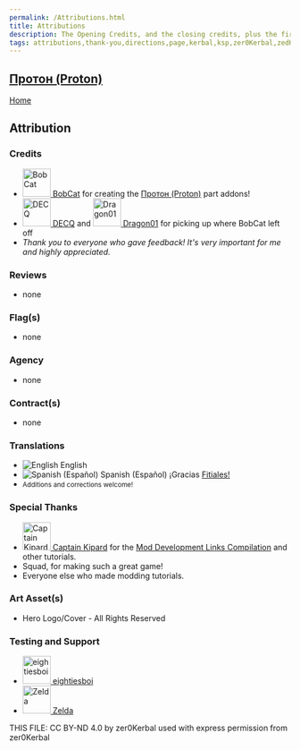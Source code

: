 ```yaml
---
permalink: /Attributions.html
title: Attributions
description: The Opening Credits, and the closing credits, plus the first of two (or is three) end credit scenes
tags: attributions,thank-you,directions,page,kerbal,ksp,zer0Kerbal,zedK
---
```

<!--
Attributions.md v1.0.1.0
Протон (Proton)
created: 01 May 2023
updated: 15 May 2023

TEMPLATE: Attributions.md v1.0.9.0
created: 01 Feb 2022
updated: 15 Mar 2023

THIS FILE: CC BY-ND 4.0 by zer0Kerbal -->

<script src="https://kit.fontawesome.com/0ea5493613.js" crossorigin="anonymous"></script>
<i class="fa fa-gear fa-spin fa-3x" style="color: firebrick"></i>

## [Протон (Proton)][mod]

[Home](./index.md)

## Attribution

### Credits

<ul>
  <li><a href="https://forum.kerbalspaceprogram.com/index.php?/profile/22422-*/"><img alt="BobCat" src="https://kerbal-forum-uploads.s3.us-west-2.amazonaws.com/profile/photo-22422.jpg" width="50" height="50" > BobCat</a> for creating the <a href="https://forum.kerbalspaceprogram.com/index.php?/topic/216980-*/" alt="Протон (Proton)"> Протон (Proton)</a> part addons!</li>
  <li><a href="https://forum.kerbalspaceprogram.com/index.php?/profile/113001-*/"><img alt="DECQ" src="https://kerbal-forum-uploads.s3.us-west-2.amazonaws.com/profile/photo-113001.jpg" width="50" height="50" > DECQ</a> and <a href="https://forum.kerbalspaceprogram.com/index.php?/profile/17033-*/"><img alt="Dragon01" src="https://kerbal-forum-uploads.s3.us-west-2.amazonaws.com/set_resources_17/84c1e40ea0e759e3f1505eb1788ddf3c_default_photo.png" width="50" height="50" > Dragon01</a>  for picking up where BobCat left off</li>
  <li><i>Thank you to everyone who gave feedback! It's very important for me and highly appreciated.</i></li>
</ul>

### Reviews

* none

### Flag(s)

* none

### Agency

* none

### Contract(s)

* none

### Translations

<ul>
  <li><img src="https://raw.githubusercontent.com/zer0Kerbal/zer0Kerbal/master/img/EN.png" alt="English" style="zoom:100%;" /> English</li>
  <li><img src="https://raw.githubusercontent.com/zer0Kerbal/zer0Kerbal/master/img/ES.png" alt="Spanish (Español)" style="zoom:100%" > Spanish (Español)</a> ¡Gracias <a href="https://github.com/Fitiales" alt="Fitiales">Fitiales!</a></li>
  <li><small>Additions and corrections welcome!</small></li>
</ul>

### Special Thanks

<ul>
  <li><a href="https://forum.kerbalspaceprogram.com/index.php?/profile/70516-captainkipard/"><img alt="Captain Kipard" src="https://kerbal-forum-uploads.s3.us-west-2.amazonaws.com/monthly_12_2015/itsame.png.3227b08e54fc9e3eaa0c6c2ad8e9ad07.thumb.png.5d3a3eb0344a23048ea58826e47b9781.png" width="50" height="50" > Captain Kipard</a> for the <a href="https://forum.kerbalspaceprogram.com/index.php?/topic/85372-*/"> Mod Development Links Compilation</a> and other tutorials.</li>
  <li>Squad, for making such a great game!</li>
  <li>Everyone else who made modding tutorials.</li>
</ul>

### Art Asset(s)

* Hero Logo/Cover - All Rights Reserved

### Testing and Support

<ul>
  <li><a href="https://forum.kerbalspaceprogram.com/index.php?/profile/133828-eightiesboi/"><img alt="eightiesboi" src="https://kerbal-forum-uploads.s3.us-west-2.amazonaws.com/monthly_2018_01/happy_velociraptor_dinosaur_greeting_cards-r918b99ab65894a198682f360e419773a_xvuak_8byvr_512.thumb.jpg.00c28897eef8a91ee74f6cb59a9bbb5f.jpg" width="50" height="50" > eightiesboi</a></li>
  <li><a href="https://forum.kerbalspaceprogram.com/index.php?/profile/66411-zelda/"><img alt="Zelda" src="https://kerbal-forum-uploads.s3.us-west-2.amazonaws.com/monthly_2019_07/LoZ_RGB_960x960.thumb.jpg.32a815400e819b11482764bdea71373c.jpg" width="50" height="50" > Zelda</a></li>
</ul>

THIS FILE: CC BY-ND 4.0 by zer0Kerbal
  used with express permission from zer0Kerbal

[mod]: https://www.curseforge.com/kerbal/ksp-mods/Proton "Протон (Proton)"